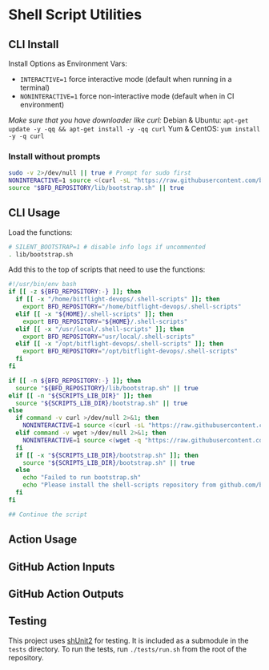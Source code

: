 # Shell Script Utilities

<!-- start title -->

<!-- end title -->

<!-- start description -->

<!-- end description -->

## CLI Install

Install Options as Environment Vars:

- `INTERACTIVE=1` force interactive mode (default when running in a terminal)
- `NONINTERACTIVE=1` force non-interactive mode (default when in CI environment)

_Make sure that you have downloader like curl:_
Debian & Ubuntu: `apt-get update -y -qq && apt-get install -y -qq curl`
Yum & CentOS: `yum install -y -q curl`

### Install without prompts

```bash
sudo -v 2>/dev/null || true # Prompt for sudo first
NONINTERACTIVE=1 source <(curl -sL "https://raw.githubusercontent.com/bitflight-devops/shell-scripts/main/install.sh")
source "$BFD_REPOSITORY/lib/bootstrap.sh" || true
```

## CLI Usage

Load the functions:

```bash
# SILENT_BOOTSTRAP=1 # disable info logs if uncommented
. lib/bootstrap.sh
```

Add this to the top of scripts that need to use the functions:

```bash
#!/usr/bin/env bash
if [[ -z ${BFD_REPOSITORY:-} ]]; then
  if [[ -x "/home/bitflight-devops/.shell-scripts" ]]; then
    export BFD_REPOSITORY="/home/bitflight-devops/.shell-scripts"
  elif [[ -x "${HOME}/.shell-scripts" ]]; then
    export BFD_REPOSITORY="${HOME}/.shell-scripts"
  elif [[ -x "/usr/local/.shell-scripts" ]]; then
    export BFD_REPOSITORY="usr/local/.shell-scripts"
  elif [[ -x "/opt/bitflight-devops/.shell-scripts" ]]; then
    export BFD_REPOSITORY="/opt/bitflight-devops/.shell-scripts"
  fi
fi

if [[ -n ${BFD_REPOSITORY:-} ]]; then
  source "${BFD_REPOSITORY}/lib/bootstrap.sh" || true
elif [[ -n "${SCRIPTS_LIB_DIR}" ]]; then
  source "${SCRIPTS_LIB_DIR}/bootstrap.sh" || true
else
  if command -v curl >/dev/null 2>&1; then
    NONINTERACTIVE=1 source <(curl -sL "https://raw.githubusercontent.com/bitflight-devops/shell-scripts/main/install.sh") || true
  elif command -v wget >/dev/null 2>&1; then
    NONINTERACTIVE=1 source <(wget -q "https://raw.githubusercontent.com/bitflight-devops/shell-scripts/main/install.sh") || true
  fi
  if [[ -x "${SCRIPTS_LIB_DIR}/bootstrap.sh" ]]; then
    source "${SCRIPTS_LIB_DIR}/bootstrap.sh" || true
  else
    echo "Failed to run bootstrap.sh"
    echo "Please install the shell-scripts repository from github.com/bitflight-devops/shell-scripts"
  fi
fi

## Continue the script

```

## Action Usage

<!-- start usage -->

<!-- end usage -->

## GitHub Action Inputs

<!-- start inputs -->

<!-- end inputs -->

## GitHub Action Outputs

<!-- start outputs -->

<!-- end outputs -->

## Testing

This project uses [shUnit2](https://github.com/kward/shunit2) for testing.
It is included as a submodule in the `tests` directory.
To run the tests, run `./tests/run.sh` from the root of the repository.
